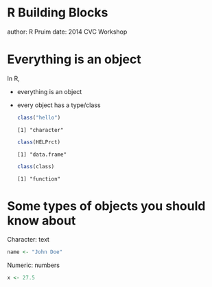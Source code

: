 R Building Blocks
========
author: R Pruim
date: 2014 CVC Workshop

Everything is an object
=============


In R, 

* everything is an object
* every object has a  type/class 
    
    ```r
    class("hello")
    ```
    
    ```
    [1] "character"
    ```
    
    ```r
    class(HELPrct)
    ```
    
    ```
    [1] "data.frame"
    ```
    
    ```r
    class(class)
    ```
    
    ```
    [1] "function"
    ```
  
Some types of objects you should know about
===============

Character: text

```r
name <- "John Doe"
```
Numeric: numbers

```r
x <- 27.5
```

